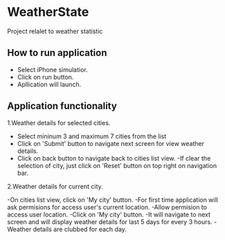 # WeatherState
Project relalet to weather statistic

## How to run application
- Select iPhone simulatior.
- Click on run button.
- Apllication will launch.


## Application functionality

1.Weather details for selected cities.
- Select mininum 3 and maximum 7 cities from the list
- Click on 'Submit' button to navigate next screen for view weather details.
- Click on back button to navigate back to cities list view.
-If clear the selection of city, just click on 'Reset' button on top right on navigation bar.


2.Weather details for current city.

-On cities list view, click on 'My city' button.
-For first time application will ask permisions for access user's current location.
-Allow permision to access user location.
-Click on 'My city' button.
-It will navigate to next screen and will display weather details for last 5 days for every 3 hours.
-Weather details are clubbed for each day.






